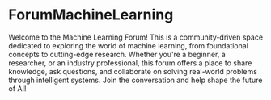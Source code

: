 # ForumMachineLearning

Welcome to the Machine Learning Forum!
This is a community-driven space dedicated to exploring the world of machine learning, from foundational concepts to cutting-edge research. Whether you're a beginner, a researcher, or an industry professional, this forum offers a place to share knowledge, ask questions, and collaborate on solving real-world problems through intelligent systems. Join the conversation and help shape the future of AI!
